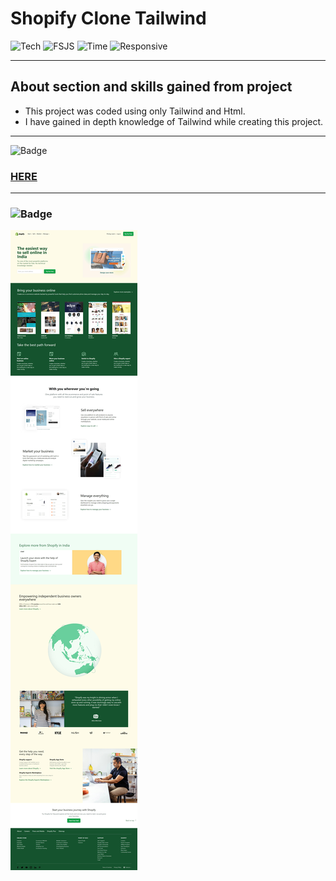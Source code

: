 # Shopify Clone Tailwind


![Tech](https://img.shields.io/badge/HTML-Tailwind-blue)
![FSJS](https://img.shields.io/badge/FSJS%20Bootcamp-Hitesh%20Choudhary-orange)
![Time](https://img.shields.io/badge/TIME%20TAKEN-9.5%20Hrs-red)
![Responsive](https://img.shields.io/badge/Mobile%20Responsive%20-Yes-brightgreen)

***

## About section and skills gained from project
- This project was coded using only Tailwind and Html. 
- I have gained in depth knowledge of Tailwind while creating this project.

***


![Badge](https://img.shields.io/badge/PROJECT%20LINK-BELOW-lightgrey) 
### [HERE](https://shopify-clone-tailwindcsss.netlify.app/)

***

### ![Badge](https://img.shields.io/badge/FINAL-OUTPUT-yellow)

![Output](./final%20output/final%20output.jpeg)










